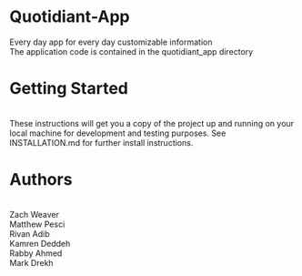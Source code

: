 # Quotidiant-App
Every day app for every day customizable information
<br>The application code is contained in the quotidiant_app directory

# Getting Started
<br>These instructions will get you a copy of the project up and running on your local machine for development and testing purposes. See INSTALLATION.md for further install instructions.

# Authors
<br>Zach Weaver
<br>Matthew Pesci
<br>Rivan Adib
<br>Kamren Deddeh
<br>Rabby Ahmed
<br> Mark Drekh
